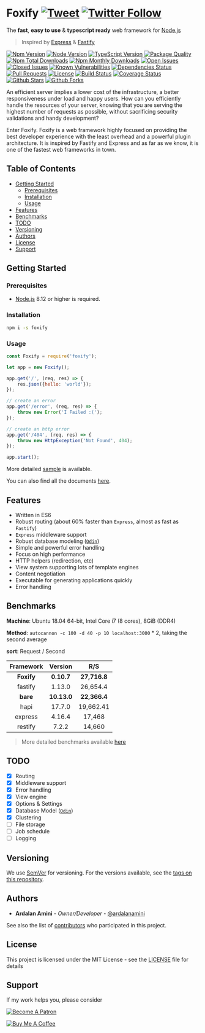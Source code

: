 # Foxify [![Tweet](https://img.shields.io/twitter/url/http/shields.io.svg?style=social)](https://twitter.com/intent/tweet?text=Foxify,%20The%20fast,%20easy%20to%20use%20%26%20typescript%20ready%20web%20framework%20for%20Node.js&url=https://github.com/foxifyjs/foxify&via=foxifyjs&hashtags=foxify,nodejs,web,api,framework,typescript,developers,fast) [![Twitter Follow](https://img.shields.io/twitter/follow/foxifyjs.svg?style=social&label=Follow)](https://twitter.com/foxifyjs)

The **fast**, **easy to use** & **typescript ready** web framework for [Node.js](https://nodejs.org)

> Inspired by [Express](https://expressjs.com) & [Fastify](https://www.fastify.io/)

[![Npm Version](https://img.shields.io/npm/v/foxify.svg)](https://www.npmjs.com/package/foxify)
[![Node Version](https://img.shields.io/node/v/foxify.svg)](https://nodejs.org)
[![TypeScript Version](https://img.shields.io/npm/types/foxify.svg)](https://www.typescriptlang.org)
[![Package Quality](https://npm.packagequality.com/shield/foxify.svg)](https://packagequality.com/#?package=foxify)
[![Npm Total Downloads](https://img.shields.io/npm/dt/foxify.svg)](https://www.npmjs.com/package/foxify)
[![Npm Monthly Downloads](https://img.shields.io/npm/dm/foxify.svg)](https://www.npmjs.com/package/foxify)
[![Open Issues](https://img.shields.io/github/issues-raw/foxifyjs/foxify.svg)](https://github.com/foxifyjs/foxify/issues?q=is%3Aopen+is%3Aissue)
[![Closed Issues](https://img.shields.io/github/issues-closed-raw/foxifyjs/foxify.svg)](https://github.com/foxifyjs/foxify/issues?q=is%3Aissue+is%3Aclosed)
[![Known Vulnerabilities](https://snyk.io/test/github/foxifyjs/foxify/badge.svg?targetFile=package.json)](https://snyk.io/test/github/foxifyjs/foxify?targetFile=package.json)
[![Dependencies Status](https://david-dm.org/foxifyjs/foxify.svg)](https://david-dm.org/foxifyjs/foxify)
[![Pull Requests](https://img.shields.io/badge/PRs-Welcome-brightgreen.svg)](https://github.com/foxifyjs/foxify/pulls)
[![License](https://img.shields.io/github/license/foxifyjs/foxify.svg)](https://github.com/foxifyjs/foxify/blob/master/LICENSE)
[![Build Status](https://api.travis-ci.com/foxifyjs/foxify.svg?branch=master)](https://travis-ci.com/foxifyjs/foxify)
[![Coverage Status](https://codecov.io/gh/foxifyjs/foxify/branch/master/graph/badge.svg)](https://codecov.io/gh/foxifyjs/foxify)
[![Github Stars](https://img.shields.io/github/stars/foxifyjs/foxify.svg?style=social&label=Stars)](https://github.com/foxifyjs/foxify)
[![Github Forks](https://img.shields.io/github/forks/foxifyjs/foxify.svg?style=social&label=Fork)](https://github.com/foxifyjs/foxify)

An efficient server implies a lower cost of the infrastructure, a better responsiveness under load and happy users. How can you efficiently handle the resources of your server, knowing that you are serving the highest number of requests as possible, without sacrificing security validations and handy development?

Enter Foxify. Foxify is a web framework highly focused on providing the best developer experience with the least overhead and a powerful plugin architecture. It is inspired by Fastify and Express and as far as we know, it is one of the fastest web frameworks in town.

## Table of Contents <!-- omit in toc -->

- [Getting Started](#getting-started)
  - [Prerequisites](#prerequisites)
  - [Installation](#installation)
  - [Usage](#usage)
- [Features](#features)
- [Benchmarks](#benchmarks)
- [TODO](#todo)
- [Versioning](#versioning)
- [Authors](#authors)
- [License](#license)
- [Support](#support)

## Getting Started

### Prerequisites

- [Node.js](https://nodejs.org/en/download) 8.12 or higher is required.

### Installation

```bash
npm i -s foxify
```

### Usage

```javascript
const Foxify = require('foxify');

let app = new Foxify();

app.get('/', (req, res) => {
    res.json({hello: 'world'});
});

// create an error
app.get('/error', (req, res) => {
    throw new Error('I Failed :(');
});

// create an http error
app.get('/404', (req, res) => {
    throw new HttpException('Not Found', 404);
});

app.start();
```

More detailed [sample](https://github.com/foxifyjs/foxify/tree/master/demo) is available.

You can also find all the documents [here](https://foxify.js.org).

## Features

- Written in ES6
- Robust routing (about 60% faster than `Express`, almost as fast as `Fastify`)
- `Express` middleware support
- Robust database modeling ([`Odin`](https://github.com/foxifyjs/odin))
- Simple and powerful error handling
- Focus on high performance
- HTTP helpers (redirection, etc)
- View system supporting lots of template engines
- Content negotiation
- Executable for generating applications quickly
- Error handling

## Benchmarks

**Machine**: Ubuntu 18.04 64-bit, Intel Core i7 (8 cores), 8GiB (DDR4)

**Method**: `autocannon -c 100 -d 40 -p 10 localhost:3000` * 2, taking the second average

**sort**: Request / Second

| Framework  | Version     | R/S          |
| :--------: | :---------: | :----------: |
| **Foxify** | **0.10.7**  | **27,716.8** |
| fastify    | 1.13.0      | 26,654.4     |
| **bare**   | **10.13.0** | **22,366.4** |
| hapi       | 17.7.0      | 19,662.41    |
| express    | 4.16.4      | 17,468       |
| restify    | 7.2.2       | 14,660       |

> More detailed benchmarks available [here](https://github.com/foxifyjs/benchmarks)

## TODO

- [x] Routing
- [x] Middleware support
- [x] Error handling
- [x] View engine
- [x] Options & Settings
- [x] Database Model ([`Odin`](https://github.com/foxifyjs/odin))
- [x] Clustering
- [ ] File storage
- [ ] Job schedule
- [ ] Logging

## Versioning

We use [SemVer](http://semver.org) for versioning. For the versions available, see the [tags on this repository](https://github.com/foxifyjs/foxify/tags).

## Authors

- **Ardalan Amini** - *Owner/Developer* - [@ardalanamini](https://github.com/ardalanamini)

See also the list of [contributors](https://github.com/foxifyjs/foxify/contributors) who participated in this project.

## License

This project is licensed under the MIT License - see the [LICENSE](LICENSE) file for details

## Support

If my work helps you, please consider

[![Become A Patron](https://c5.patreon.com/external/logo/become_a_patron_button.png)](https://www.patreon.com/ardalanamini)

[![Buy Me A Coffee](https://www.buymeacoffee.com/assets/img/custom_images/orange_img.png)](https://www.buymeacoffee.com/ardalanamini)

